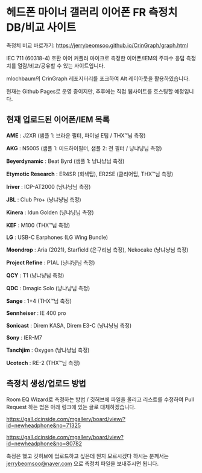 # 헤드폰 마이너 갤러리 이어폰 FR 측정치 DB/비교 사이트

측정치 비교 바로가기: https://jerrybeomsoo.github.io/CrinGraph/graph.html

IEC 711 (60318-4) 호환 이어 커플러 마이크로 측정한 이어폰/IEM의 주파수 응답 측정치를 열람/비교/공유할 수 있는 사이트입니다.

mlochbaum의 CrinGraph 레포지터리를 포크하여 Alt 레이아웃을 활용하였습니다.

현재는 Github Pages로 운영 중이지만, 추후에는 직접 웹사이트를 호스팅할 예정입니다.


## 현재 업로드된 이어폰/IEM 목록

**AME** : J2XR (샘플 1: 브라운 필터, 파이널 E팁 / THX™님 측정)

**AKG** : N5005 (샘플 1: 미드하이필터, 샘플 2: 전 필터 / 냥냐냥님 측정)

**Beyerdynamic** : Beat Byrd (샘플 1: 냥냐냥님 측정)

**Etymotic Research** : ER4SR (회색팁), ER2SE (클리어팁, THX™님 측정)

**Iriver** : ICP-AT2000 (냥냐냥님 측정)

**JBL** : Club Pro+ (냥냐냥님 측정)

**Kinera** : Idun Golden (냥냐냥님 측정)

**KEF** : M100 (THX™님 측정)

**LG** : USB-C Earphones (LG Wing Bundle)

**Moondrop** : Aria (2021), Starfield (은구리님 측정), Nekocake (냥냐냥님 측정)

**Project Refine** : P1AL (냥냐냥님 측정)

**QCY** : T1 (냥냐냥님 측정)

**QDC** : Dmagic Solo (냥냐냥님 측정)

**Sange** : 1+4 (THX™님 측정)

**Sennheiser** : IE 400 pro

**Sonicast** : Direm KASA, Direm E3-C (냥냐냥님 측정)

**Sony** : IER-M7

**Tanchjim** : Oxygen (냥냐냥님 측정)

**Ucotech** : RE-2 (THX™님 측정)


## 측정치 생성/업로드 방법

Room EQ Wizard로 측정하는 방법 / 깃허브에 파일을 올리고 리스트를 수정하여 Pull Request 하는 법은 아래 링크에 있는 글로 대체하겠습니다.

https://gall.dcinside.com/mgallery/board/view/?id=newheadphone&no=71325

https://gall.dcinside.com/mgallery/board/view?id=newheadphone&no=80782

측정은 했고 깃허브에 업로드하고 싶은데 뭔지 모르시겠다 하시는 분께서는 jerrybeomsoo@naver.com 으로 측정치 파일을 보내주시면 됩니다.
